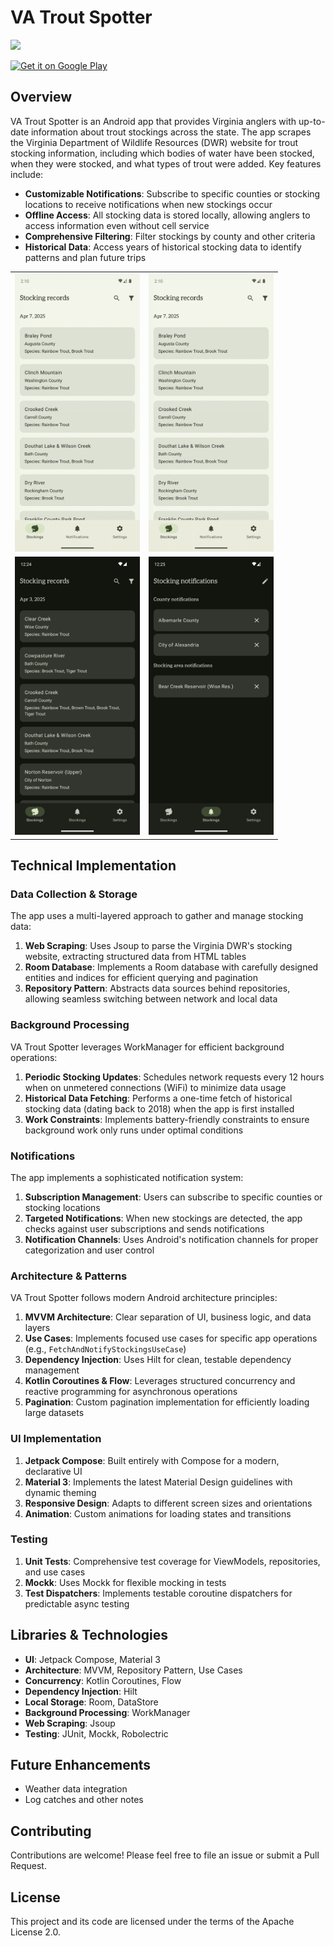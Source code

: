 # VA Trout Spotter

<img src="app/src/main/ic_launcher-playstore.png" width="300">

[![Get it on Google Play](https://play.google.com/intl/en_us/badges/images/generic/en_badge_web_generic.png)](https://play.google.com/store/apps/details?id=com.kenkeremath.vatroutspotter)

## Overview

VA Trout Spotter is an Android app that provides Virginia anglers with up-to-date information about trout stockings across the state. The app scrapes the Virginia Department of Wildlife Resources (DWR) website for trout stocking information, including which bodies of water have been stocked, when they were stocked, and what types of trout were added. Key features include:

- **Customizable Notifications**: Subscribe to specific counties or stocking locations to receive notifications when new stockings occur
- **Offline Access**: All stocking data is stored locally, allowing anglers to access information even without cell service
- **Comprehensive Filtering**: Filter stockings by county and other criteria
- **Historical Data**: Access years of historical stocking data to identify patterns and plan future trips

<table>
  <tr>
    <td><img src="images/detail_open.gif" width="200"></td>
    <td><img src="images/ptr.gif" width="200"></td>
  </tr>
  <tr>
    <td><img src="images/dark_mode_home.png" width="200"></td>
    <td><img src="images/dark_mode_notifications.png" width="200"></td>
  </tr>
</table>

## Technical Implementation

### Data Collection & Storage

The app uses a multi-layered approach to gather and manage stocking data:

1. **Web Scraping**: Uses Jsoup to parse the Virginia DWR's stocking website, extracting structured data from HTML tables
2. **Room Database**: Implements a Room database with carefully designed entities and indices for efficient querying and pagination
3. **Repository Pattern**: Abstracts data sources behind repositories, allowing seamless switching between network and local data

### Background Processing

VA Trout Spotter leverages WorkManager for efficient background operations:

1. **Periodic Stocking Updates**: Schedules network requests every 12 hours when on unmetered connections (WiFi) to minimize data usage
2. **Historical Data Fetching**: Performs a one-time fetch of historical stocking data (dating back to 2018) when the app is first installed
3. **Work Constraints**: Implements battery-friendly constraints to ensure background work only runs under optimal conditions

### Notifications

The app implements a sophisticated notification system:

1. **Subscription Management**: Users can subscribe to specific counties or stocking locations
2. **Targeted Notifications**: When new stockings are detected, the app checks against user subscriptions and sends notifications
3. **Notification Channels**: Uses Android's notification channels for proper categorization and user control

### Architecture & Patterns

VA Trout Spotter follows modern Android architecture principles:

1. **MVVM Architecture**: Clear separation of UI, business logic, and data layers
2. **Use Cases**: Implements focused use cases for specific app operations (e.g., `FetchAndNotifyStockingsUseCase`)
3. **Dependency Injection**: Uses Hilt for clean, testable dependency management
4. **Kotlin Coroutines & Flow**: Leverages structured concurrency and reactive programming for asynchronous operations
5. **Pagination**: Custom pagination implementation for efficiently loading large datasets

### UI Implementation

1. **Jetpack Compose**: Built entirely with Compose for a modern, declarative UI
2. **Material 3**: Implements the latest Material Design guidelines with dynamic theming
3. **Responsive Design**: Adapts to different screen sizes and orientations
4. **Animation**: Custom animations for loading states and transitions

### Testing

1. **Unit Tests**: Comprehensive test coverage for ViewModels, repositories, and use cases
2. **Mockk**: Uses Mockk for flexible mocking in tests
3. **Test Dispatchers**: Implements testable coroutine dispatchers for predictable async testing

## Libraries & Technologies

- **UI**: Jetpack Compose, Material 3
- **Architecture**: MVVM, Repository Pattern, Use Cases
- **Concurrency**: Kotlin Coroutines, Flow
- **Dependency Injection**: Hilt
- **Local Storage**: Room, DataStore
- **Background Processing**: WorkManager
- **Web Scraping**: Jsoup
- **Testing**: JUnit, Mockk, Robolectric

## Future Enhancements

- Weather data integration
- Log catches and other notes

## Contributing

Contributions are welcome! Please feel free to file an issue or submit a Pull Request.

## License

This project and its code are licensed under the terms of the Apache License 2.0.
